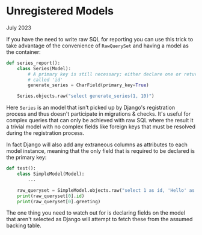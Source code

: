 Unregistered Models
===================

July 2023


If you have the need to write raw SQL for reporting you can use this trick to take advantage of the convenience of
`RawQuerySet` and having a model as the container:

```python
def series_report():
    class Series(Model):
        # A primary key is still necessary; either declare one or return a field
        # called 'id'
        generate_series = CharField(primary_key=True)

    Series.objects.raw("select generate_series(1, 10)")
```

Here `Series` is an model that isn't picked up by Django's registration process and thus doesn't participate in
migrations & checks.  It's useful for complex queries that can only be achieved with raw SQL where the result it a
trivial model with no complex fields like foreign keys that must be resolved during the registration process.

In fact Django will also add any extraneous columns as attributes to each model instance, meaning that the only field
that is required to be declared is the primary key:

```python
def test():
    class SimpleModel(Model):
        ...

    raw_queryset = SimpleModel.objects.raw("select 1 as id, 'Hello' as greeting")
    print(raw_queryset[0].id)
    print(raw_queryset[0].greeting)
```

The one thing you need to watch out for is declaring fields on the model that aren't selected as Django will attempt to
fetch these from the assumed backing table.
